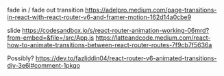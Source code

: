fade in / fade out transition
https://adelpro.medium.com/page-transitions-in-react-with-react-router-v6-and-framer-motion-162d14a0cbe9

slide
https://codesandbox.io/s/react-router-animation-working-06mrd?from-embed=&file=/src/App.js
https://latteandcode.medium.com/react-how-to-animate-transitions-between-react-router-routes-7f9cb7f5636a

Possibly? https://dev.to/fazliddin04/react-router-v6-animated-transitions-diy-3e6l#comment-1pkgo
